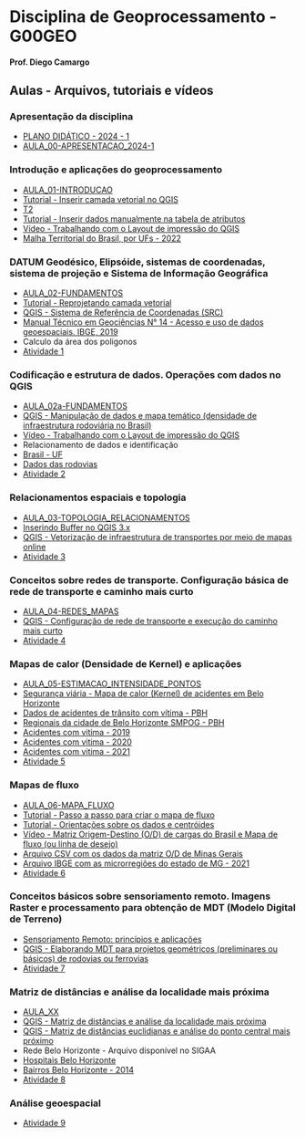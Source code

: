 # Disciplina de Geoprocessamento - G00GEO
#### Prof. Diego Camargo

## Aulas - Arquivos, tutoriais e vídeos
### Apresentação da disciplina
- [PLANO DIDÁTICO - 2024 - 1]()
- [AULA_00-APRESENTACAO_2024-1](https://github.com/d-camargo/geoprocessamento/blob/43e92997989c334c3cf83c683289723df801ab6f/arquivos/AULA_00-APRESENTACAO_2024-1.pdf)

### Introdução e aplicações do geoprocessamento
- [AULA_01-INTRODUCAO](https://github.com/d-camargo/geo/raw/65897db4e83f1ee69554438356894cc4922c1ffe/arquivos/AULA_01-INTRODUCAO.pdf)
- [Tutorial - Inserir camada vetorial no QGIS](https://sway.office.com/VH2ndMKEzRpI45ii?ref=Link)
- [T2](https://d-camargo.github.io/geoprocessamento/inserir-camada)
- [Tutorial - Inserir dados manualmente na tabela de atributos](https://sway.office.com/gokwxb2FP3C4D7Lp?ref=Link)
- [Vídeo - Trabalhando com o Layout de impressão do QGIS](https://youtu.be/NvrLQUenRAQ)
- [Malha Territorial do Brasil, por UFs - 2022](https://github.com/d-camargo/geo/raw/65897db4e83f1ee69554438356894cc4922c1ffe/arquivos/BR_UF_2022.zip)

### DATUM Geodésico, Elipsóide, sistemas de coordenadas, sistema de projeção e Sistema de Informação Geográfica
- [AULA_02-FUNDAMENTOS](https://raw.githubusercontent.com/d-camargo/geo/gh-pages/arquivos/AULA_02-FUNDAMENTOS.pdf)
- [Tutorial - Reprojetando camada vetorial](https://sway.office.com/kHHzvq2lQOFq3HSb?ref=Link)
- [QGIS - Sistema de Referência de Coordenadas (SRC)](https://youtu.be/RhE2YUpkNMo)
- [Manual Técnico em Geociências N° 14 - Acesso e uso de dados geoespaciais. IBGE, 2019](https://biblioteca.ibge.gov.br/visualizacao/livros/liv101675.pdf)
- Calculo da área dos poligonos
- [Atividade 1](https://raw.githubusercontent.com/d-camargo/geo/gh-pages/arquivos/Atividade_01-Geoprocessamento.pdf)

### Codificação e estrutura de dados. Operações com dados no QGIS
- [AULA_02a-FUNDAMENTOS](https://raw.githubusercontent.com/d-camargo/geo/gh-pages/arquivos/AULA_03-DADOS.pdf)
- [QGIS - Manipulação de dados e mapa temático (densidade de infraestrutura rodoviária no Brasil)](https://youtu.be/GWm8ekcsv1M)
- [Vídeo - Trabalhando com o Layout de impressão do QGIS](https://youtu.be/NvrLQUenRAQ)
- Relacionamento de dados e identificação
- [Brasil - UF](https://raw.githubusercontent.com/d-camargo/geo/gh-pages/arquivos/BR_UF_2022.gpkg)
- [Dados das rodovias](https://raw.githubusercontent.com/d-camargo/geo/gh-pages/arquivos/rodovias.csv)
- [Atividade 2](https://raw.githubusercontent.com/d-camargo/geo/gh-pages/arquivos/Atividade_02-Geoprocessamento.pdf)

### Relacionamentos espaciais e topologia
- [AULA_03-TOPOLOGIA_RELACIONAMENTOS](https://raw.githubusercontent.com/d-camargo/geo/gh-pages/arquivos/AULA_03-TOPOLOGIA_RELACIONAMENTOS.pdf)
- [Inserindo Buffer no QGIS 3.x](https://sway.office.com/d8RavoQJsuYDThEq?ref=Link)
- [QGIS - Vetorização de infraestrutura de transportes por meio de mapas online](https://youtu.be/XwLkVBkKL8Q)
- [Atividade 3](https://raw.githubusercontent.com/d-camargo/geo/gh-pages/arquivos/Atividade_03-Geoprocessamento.pdf)

### Conceitos sobre redes de transporte. Configuração básica de rede de transporte e caminho mais curto
- [AULA_04-REDES_MAPAS](https://raw.githubusercontent.com/d-camargo/geo/gh-pages/arquivos/AULA_04-REDES_MAPAS.pdf)
- [QGIS - Configuração de rede de transporte e execução do caminho mais curto](https://youtu.be/ydCOEJsVo78)
- [Atividade 4](https://raw.githubusercontent.com/d-camargo/geo/gh-pages/arquivos/Atividade_04-Geoprocessamento.pdf)

### Mapas de calor (Densidade de Kernel) e aplicações
- [AULA_05-ESTIMACAO_INTENSIDADE_PONTOS](https://raw.githubusercontent.com/d-camargo/geo/gh-pages/arquivos/AULA_05-ESTIMACAO_INTENSIDADE_PONTOS.pdf)
- [Segurança viária - Mapa de calor (Kernel) de acidentes em Belo Horizonte](https://youtu.be/gYEqmZudaG4)
- [Dados de acidentes de trânsito com vítima - PBH](https://dados.pbh.gov.br/dataset/relacao-dos-veiculos-envolvidos-nos-acidentes-de-transito-com-vitima)
- [Regionais da cidade de Belo Horizonte SMPOG - PBH](https://raw.githubusercontent.com/d-camargo/geo/gh-pages/arquivos/REGIONAIS_SMPOG_PBH.gpkg)
- [Acidentes com vitima - 2019](https://raw.githubusercontent.com/d-camargo/geo/gh-pages/arquivos/acidentes_com_vitima_2019-BH.csv)
- [Acidentes com vitima - 2020](https://raw.githubusercontent.com/d-camargo/geo/gh-pages/arquivos/acidentes_com_vitima_2020-BH.csv)
- [Acidentes com vitima - 2021](https://raw.githubusercontent.com/d-camargo/geo/gh-pages/arquivos/acidentes_com_vitima_2021-BH.csv)
- [Atividade 5](https://raw.githubusercontent.com/d-camargo/geo/gh-pages/arquivos/Atividade_05-Geoprocessamento.pdf)

### Mapas de fluxo
- [AULA_06-MAPA_FLUXO](https://raw.githubusercontent.com/d-camargo/geo/gh-pages/arquivos/AULA_06-MAPA_FLUXO.pdf)
- [Tutorial - Passo a passo para criar o mapa de fluxo](https://sway.office.com/MBAQqIcFz4pooVun?ref=Link)
- [Tutorial - Orientações sobre os dados e centróides](https://sway.office.com/zVaGMViN9u8VBDiK?ref=Link&loc=mysways)
- [Vídeo - Matriz Origem-Destino (O/D) de cargas do Brasil e Mapa de fluxo (ou linha de desejo)](https://youtu.be/FvKtsuL-ul4)
- [Arquivo CSV com os dados da matriz O/D de Minas Gerais](https://raw.githubusercontent.com/d-camargo/geo/gh-pages/arquivos/OD-MG_EXPORT.csv)
- [Arquivo IBGE com as microrregiões do estado de MG - 2021](https://raw.githubusercontent.com/d-camargo/geo/gh-pages/arquivos/MICRO_MG-2021-2.gpkg)
- [Atividade 6](https://raw.githubusercontent.com/d-camargo/geo/gh-pages/arquivos/Atividade_06-Geoprocessamento.pdf)

### Conceitos básicos sobre sensoriamento remoto. Imagens Raster e processamento para obtenção de MDT (Modelo Digital de Terreno)
- [Sensoriamento Remoto: princípios e aplicações](https://youtu.be/hPuWMFt66oA?si=lU4WRQOkL6c6LHgz)
- [QGIS - Elaborando MDT para projetos geométricos (preliminares ou básicos) de rodovias ou ferrovias](https://youtu.be/jZuTs68CSGc)
- [Atividade 7](https://raw.githubusercontent.com/d-camargo/geo/gh-pages/arquivos/Atividade_07-Geoprocessamento.pdf)

### Matriz de distâncias e análise da localidade mais próxima
- [AULA_XX]()
- [QGIS - Matriz de distâncias e análise da localidade mais próxima](https://youtu.be/vATTOVOozfQ?si=_37SQL0Egab7gejX)
- [QGIS - Matriz de distâncias euclidianas e análise do ponto central mais próximo](https://youtu.be/mIHzlsoBFL8?si=F4asSl_NRqs-74GK)
- Rede Belo Horizonte - Arquivo disponível no SIGAA
- [Hospitais Belo Horizonte](https://raw.githubusercontent.com/d-camargo/geo/gh-pages/arquivos/HOSPITAIS.gpkg)
- [Bairros Belo Horizonte - 2014](https://raw.githubusercontent.com/d-camargo/geo/gh-pages/arquivos/BAIRROS_2014_SUPLAN_PBH.gpkg)
- [Atividade 8](https://raw.githubusercontent.com/d-camargo/geo/gh-pages/arquivos/Atividade_08-Geoprocessamento.pdf)

### Análise geoespacial
- [Atividade 9](https://raw.githubusercontent.com/d-camargo/geo/gh-pages/arquivos/Atividade_09-Geoprocessamento.pdf)
